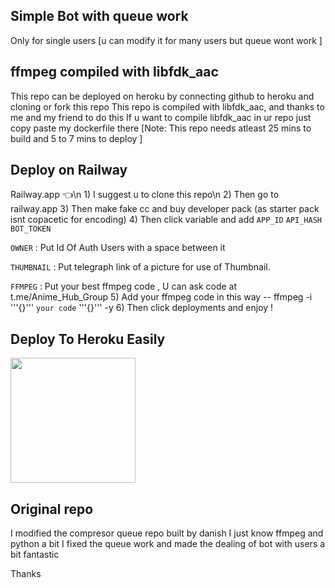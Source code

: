 ## Simple Bot with queue work 
Only for single users [u can modify it for many users but queue wont work ]

## ffmpeg compiled with libfdk_aac 

This repo can be deployed on heroku by connecting github to heroku and cloning or fork this repo 
This repo is compiled with libfdk_aac, and thanks to me and my friend  to do this 
If u want to compile libfdk_aac in ur repo just copy paste my dockerfile there 
[Note: This repo needs atleast 25 mins to build and 5 to 7 mins to deploy ]
## Deploy on Railway 
Railway.app 👈\n
1)
I suggest u to clone this repo\n
2)
Then go to railway.app
3)
Then make fake cc and buy developer pack (as starter pack isnt copacetic for encoding)
4)
Then click variable and add 
`APP_ID` `API_HASH` `BOT_TOKEN`

`OWNER` : Put Id Of Auth Users with a space between it

`THUMBNAIL` : Put telegraph link of a picture for use of Thumbnail.

`FFMPEG` : Put your best ffmpeg code , U can ask code at t.me/Anime_Hub_Group
5)
Add your ffmpeg code in this way -- ffmpeg -i '''{}''' `your code` '''{}''' -y 
6) Then click deployments and enjoy !

## Deploy To Heroku Easily

<p><a href="https://heroku.com/deploy"> <img src="https://img.shields.io/badge/Deploy%20To%20Heroku-green?style=for-the-badge&logo=heroku" width="200""/></a></p>

## Original repo 
I modified the compresor queue repo built by danish 
I just know ffmpeg and python a bit 
I fixed the queue work and made the dealing of bot with users a bit fantastic 

Thanks 
